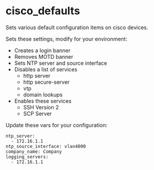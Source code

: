 # cisco_defaults
Sets various default configuration items on cisco devices.

Sets these settings, modify for your environment:
* Creates a login banner
* Removes MOTD banner
* Sets NTP server and source interface
* Disables a list of services
    * http server
    * http secure-server
    * vtp
    * domain lookups
* Enables these services
    * SSH Version 2
    * SCP Server

Update these vars for your configuration:
```
ntp_server:
  - 172.16.1.1
ntp_source_interface: vlan4000
company_name: Company
logging_servers:
  - 172.16.1.1
```
